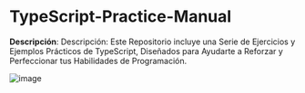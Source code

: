 # TypeScript-Practice-Manual
**Descripción**: Descripción: Este Repositorio incluye una Serie de Ejercicios y Ejemplos Prácticos de TypeScript, Diseñados para Ayudarte a Reforzar y Perfeccionar tus Habilidades de Programación.

![image](https://github.com/joosudev/TypeScript-Practice-Manual/assets/47118243/15ccc259-fe09-465b-838f-75f9bbb5e767)
